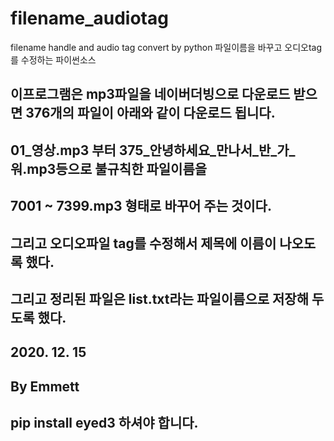 # filename_audiotag
filename handle and audio tag convert by python 파일이름을 바꾸고 오디오tag를 수정하는 파이썬소스
## 이프로그램은 mp3파일을 네이버더빙으로 다운로드 받으면 376개의 파일이 아래와 같이 다운로드 됩니다.
## 01_영상.mp3 부터 375_안녕하세요_만나서_반_가_워.mp3등으로 불규칙한 파일이름을
## 7001 ~ 7399.mp3 형태로 바꾸어 주는 것이다.
## 그리고 오디오파일 tag를 수정해서 제목에 이름이 나오도록 했다.
## 그리고 정리된 파일은 list.txt라는 파일이름으로 저장해 두도록 했다.
## 2020. 12. 15
## By Emmett

## pip install eyed3 하셔야 합니다. 
 
